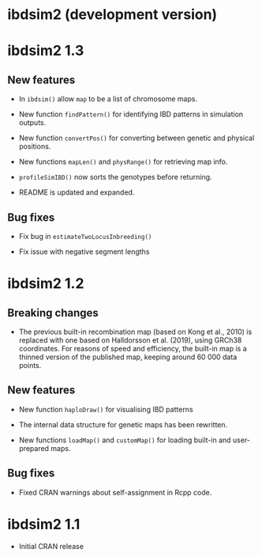# ibdsim2 (development version)

# ibdsim2 1.3

## New features

* In `ibdsim()` allow `map` to be a list of chromosome maps.

* New function `findPattern()` for identifying IBD patterns in simulation outputs.

* New function `convertPos()` for converting between genetic and physical positions.

* New functions `mapLen()` and `physRange()` for retrieving map info.

* `profileSimIBD()` now sorts the genotypes before returning.

* README is updated and expanded.


## Bug fixes

* Fix bug in `estimateTwoLocusInbreeding()`

* Fix issue with negative segment lengths


# ibdsim2 1.2

## Breaking changes

* The previous built-in recombination map (based on Kong et al., 2010) is 
replaced with one based on Halldorsson et al. (2019), using GRCh38 coordinates. 
For reasons of speed and efficiency, the built-in map is a thinned version of 
the published map, keeping around 60 000 data points.

## New features

* New function `haploDraw()` for visualising IBD patterns

* The internal data structure for genetic maps has been rewritten. 

* New functions `loadMap()` and `customMap()` for loading built-in and 
user-prepared maps.

## Bug fixes

* Fixed CRAN warnings about self-assignment in Rcpp code.


# ibdsim2 1.1

* Initial CRAN release
